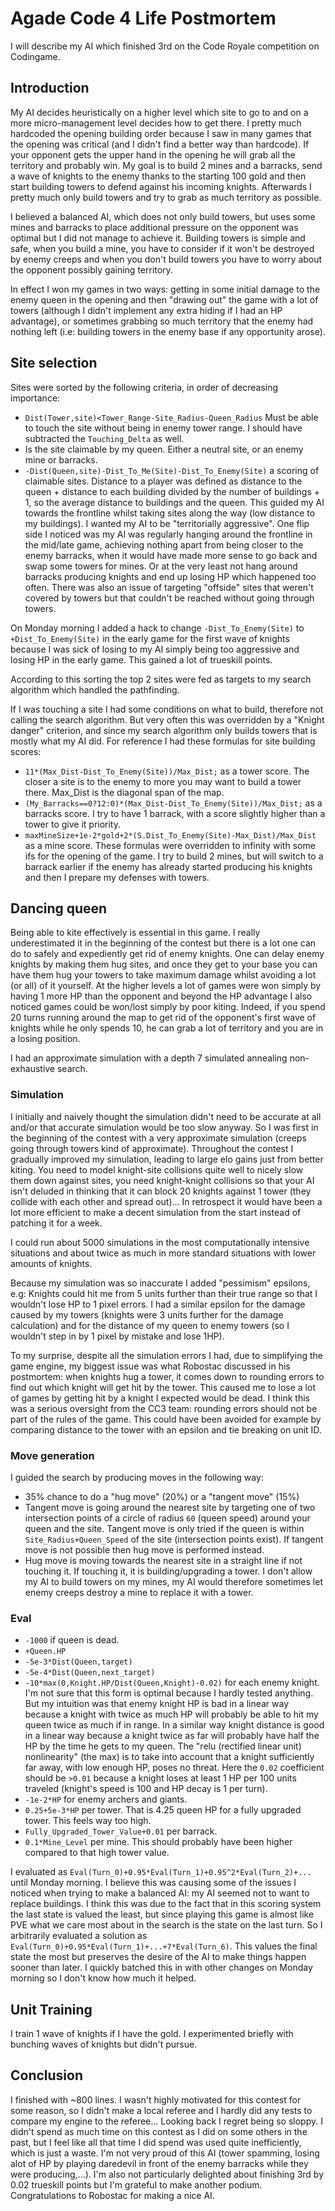 # Agade Code 4 Life Postmortem

I will describe my AI which finished 3rd on the Code Royale competition on Codingame.

## Introduction

My AI decides heuristically on a higher level which site to go to and on a more micro-management level decides how to get there. I pretty much hardcoded the opening building order because I saw in many games that the opening was critical (and I didn't find a better way than hardcode). If your opponent gets the upper hand in the opening he will grab all the territory and probably win. My goal is to build 2 mines and a barracks, send a wave of knights to the enemy thanks to the starting 100 gold and then start building towers to defend against his incoming knights. Afterwards I pretty much only build towers and try to grab as much territory as possible.

I believed a balanced AI, which does not only build towers, but uses some mines and barracks to place additional pressure on the opponent was optimal but I did not manage to achieve it. Building towers is simple and safe, when you build a mine, you have to consider if it won't be destroyed by enemy creeps and when you don't build towers you have to worry about the opponent possibly gaining territory.

In effect I won my games in two ways: getting in some initial damage to the enemy queen in the opening and then "drawing out" the game with a lot of towers (although I didn't implement any extra hiding if I had an HP advantage), or sometimes grabbing so much territory that the enemy had nothing left (i.e: building towers in the enemy base if any opportunity arose).

## Site selection

Sites were sorted by the following criteria, in order of decreasing importance:
* `Dist(Tower,site)<Tower_Range-Site_Radius-Queen_Radius` Must be able to touch the site without being in enemy tower range. I should have subtracted the `Touching_Delta` as well.
* Is the site claimable by my queen. Either a neutral site, or an enemy mine or barracks.
* `-Dist(Queen,site)-Dist_To_Me(Site)-Dist_To_Enemy(Site)` a scoring of claimable sites. Distance to a player was defined as distance to the queen + distance to each building divided by the number of buildings + 1, so the average distance to buildings and the queen. This guided my AI towards the frontline whilst taking sites along the way (low distance to my buildings). I wanted my AI to be "territorially aggressive". One flip side I noticed was my AI was regularly hanging around the frontline in the mid/late game, achieving nothing apart from being closer to the enemy barracks, when it would have made more sense to go back and swap some towers for mines. Or at the very least not hang around barracks producing knights and end up losing HP which happened too often. There was also an issue of targeting "offside" sites that weren't covered by towers but that couldn't be reached without going through towers.

On Monday morning I added a hack to change `-Dist_To_Enemy(Site)` to `+Dist_To_Enemy(Site)` in the early game for the first wave of knights because I was sick of losing to my AI simply being too aggressive and losing HP in the early game. This gained a lot of trueskill points.

According to this sorting the top 2 sites were fed as targets to my search algorithm which handled the pathfinding. 

If I was touching a site I had some conditions on what to build, therefore not calling the search algorithm. But very often this was overridden by a "Knight danger" criterion, and since my search algorithm only builds towers that is mostly what my AI did. For reference I had these formulas for site building scores:
* `11*(Max_Dist-Dist_To_Enemy(Site))/Max_Dist;` as a tower score. The closer a site is to the enemy to more you may want to build a tower there. Max_Dist is the diagonal span of the map.
* `(My_Barracks==0?12:0)*(Max_Dist-Dist_To_Enemy(Site))/Max_Dist;` as a barracks score. I try to have 1 barrack, with a score slightly higher than a tower to give it priority.
* `maxMineSize+1e-2*gold+2*(S.Dist_To_Enemy(Site)-Max_Dist)/Max_Dist` as a mine score.
These formulas were overridden to infinity with some ifs for the opening of the game. I try to build 2 mines, but will switch to a barrack earlier if the enemy has already started producing his knights and then I prepare my defenses with towers.

## Dancing queen

Being able to kite effectively is essential in this game. I really underestimated it in the beginning of the contest but there is a lot one can do to safely and expediently get rid of enemy knights. One can delay enemy knights by making them hug sites, and once they get to your base you can have them hug your towers to take maximum damage whilst avoiding a lot (or all) of it yourself.
At the higher levels a lot of games were won simply by having 1 more HP than the opponent and beyond the HP advantage I also noticed games could be won/lost simply by poor kiting. Indeed, if you spend 20 turns running around the map to get rid of the opponent's first wave of knights while he only spends 10, he can grab a lot of territory and you are in a losing position.

I had an approximate simulation with a depth 7 simulated annealing non-exhaustive search.

### Simulation

I initially and naively thought the simulation didn't need to be accurate at all and/or that accurate simulation would be too slow anyway. So I was first in the beginning of the contest with a very approximate simulation (creeps going through towers kind of approximate). Throughout the contest I gradually improved my simulation, leading to large elo gains just from better kiting. You need to model knight-site collisions quite well to nicely slow them down against sites, you need knight-knight collisions so that your AI isn't deluded in thinking that it can block 20 knights against 1 tower (they collide with each other and spread out)... In retrospect it would have been a lot more efficient to make a decent simulation from the start instead of patching it for a week.

I could run about 5000 simulations in the most computationally intensive situations and about twice as much in more standard situations with lower amounts of knights.

Because my simulation was so inaccurate I added "pessimism" epsilons, e.g: Knights could hit me from 5 units further than their true range so that I wouldn't lose HP to 1 pixel errors. I had a similar epsilon for the damage caused by my towers (knights were 3 units further for the damage calculation) and for the distance of my queen to enemy towers (so I wouldn't step in by 1 pixel by mistake and lose 1HP).

To my surprise, despite all the simulation errors I had, due to simplifying the game engine, my biggest issue was what Robostac discussed in his postmortem: when knights hug a tower, it comes down to rounding errors to find out which knight will get hit by the tower. This caused me to lose a lot of games by getting hit by a knight I expected would be dead. I think this was a serious oversight from the CC3 team: rounding errors should not be part of the rules of the game. This could have been avoided for example by comparing distance to the tower with an epsilon and tie breaking on unit ID.

### Move generation

I guided the search by producing moves in the following way:
* 35% chance to do a "hug move" (20%) or a "tangent move" (15%)
* Tangent move is going around the nearest site by targeting one of two intersection points of a circle of radius `60` (queen speed) around your queen and the site. Tangent move is only tried if the queen is within `Site_Radius+Queen_Speed` of the site (intersection points exist). If tangent move is not possible then hug move is performed instead.
* Hug move is moving towards the nearest site in a straight line if not touching it. If touching it, it is building/upgrading a tower. I don't allow my AI to build towers on my mines, my AI would therefore sometimes let enemy creeps destroy a mine to replace it with a tower.

### Eval
* `-1000` if queen is dead.
* `+Queen.HP`
* `-5e-3*Dist(Queen,target)`
* `-5e-4*Dist(Queen,next_target)`
* `-10*max(0,Knight.HP/Dist(Queen,Knight)-0.02)` for each enemy knight. I'm not sure that this form is optimal because I hardly tested anything. But my intuition was that enemy knight HP is bad in a linear way because a knight with twice as much HP will probably be able to hit my queen twice as much if in range. In a similar way knight distance is good in a linear way because a knight twice as far will probably have half the HP by the time he gets to my queen. The "relu (rectified linear unit) nonlinearity" (the max) is to take into account that a knight sufficiently far away, with low enough HP, poses no threat. Here the `0.02` coefficient should be `>0.01` because a knight loses at least 1 HP per 100 units traveled (knight's speed is 100 and HP decay is 1 per turn).
* `-1e-2*HP` for enemy archers and giants.
* `0.25+5e-3*HP` per tower. That is 4.25 queen HP for a fully upgraded tower. This feels way too high.
* `Fully_Upgraded_Tower_Value+0.01` per barrack.
* `0.1*Mine_Level` per mine. This should probably have been higher compared to that high tower value.

I evaluated as `Eval(Turn_0)+0.95*Eval(Turn_1)+0.95^2*Eval(Turn_2)+...` until Monday morning. I believe this was causing some of the issues I noticed when trying to make a balanced AI: my AI seemed not to want to replace buildings. I think this was due to the fact that in this scoring system the last state is valued the least, but since playing this game is almost like PVE what we care most about in the search is the state on the last turn. So I arbitrarily evaluated a solution as `Eval(Turn_0)+0.95*Eval(Turn_1)+...+7*Eval(Turn_6)`. This values the final state the most but preserves the desire of the AI to make things happen sooner than later. I quickly batched this in with other changes on Monday morning so I don't know how much it helped.

## Unit Training

I train 1 wave of knights if I have the gold. I experimented briefly with bunching waves of knights but didn't pursue.

## Conclusion

I finished with ~800 lines. I wasn't highly motivated for this contest for some reason, so I didn't make a local referee and I hardly did any tests to compare my engine to the referee... Looking back I regret being so sloppy. I didn't spend as much time on this contest as I did on some others in the past, but I feel like all that time I did spend was used quite inefficiently, which is just a waste. I'm not very proud of this AI (tower spamming, losing alot of HP by playing daredevil in front of the enemy barracks while they were producing,...). I'm also not particularly delighted about finishing 3rd by 0.02 trueskill points but I'm grateful to make another podium. Congratulations to Robostac for making a nice AI.
